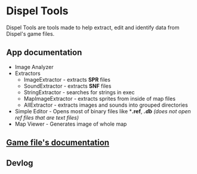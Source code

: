 # Dispel Tools
Dispel Tools are tools made to help extract, edit and identify data from Dispel's game files.

## App documentation

- Image Analyzer
- Extractors
  - ImageExtractor - extracts **SPR** files
  - SoundExtractor - extracts **SNF** files
  - StringExtractor - searches for strings in exec
  - MapImageExtractor - extracts sprites from inside of map files
  - AllExtractor - extracts images and sounds into grouped directories
- Simple Editor - Opens most of binary files like ***.ref**, ***.db**  *(does not open ref files that are text files)**
- Map Viewer - Generates image of whole map

## [Game file's documentation](Docs/game/files.md)

## Devlog
